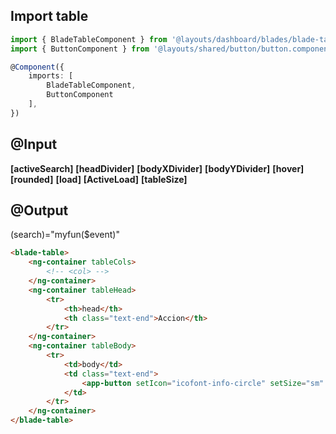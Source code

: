Import table
---

```ts
import { BladeTableComponent } from '@layouts/dashboard/blades/blade-table/blade-table.component';
import { ButtonComponent } from '@layouts/shared/button/button.component';

@Component({
    imports: [
        BladeTableComponent,
        ButtonComponent
    ],
})
```

@Input
---
__[activeSearch]__ <!-- bool -->
__[headDivider]__ <!-- bool -->
__[bodyXDivider]__ <!-- bool -->
__[bodyYDivider]__ <!-- bool -->
__[hover]__ <!-- bool -->
__[rounded]__ <!-- bool -->
__[load]__ <!-- bool -->
__[ActiveLoad]__ <!-- bool -->
__[tableSize]__ <!-- bool -->

@Output
---
(search)="myfun($event)"


```html
<blade-table>
    <ng-container tableCols>
        <!-- <col> -->
    </ng-container>
    <ng-container tableHead>
        <tr>
            <th>head</th>
            <th class="text-end">Accion</th>
        </tr>
    </ng-container>
    <ng-container tableBody>
        <tr>
            <td>body</td>
            <td class="text-end">
                <app-button setIcon="icofont-info-circle" setSize="sm" />
            </td>
        </tr>
    </ng-container>
</blade-table>

```
